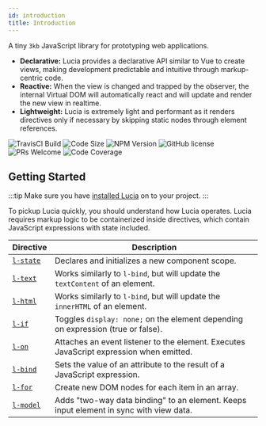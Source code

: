 ```yaml
---
id: introduction
title: Introduction
---
```


A tiny `3kb` JavaScript library for prototyping web applications.

- **Declarative:** Lucia provides a declarative API similar to Vue to create views, making development predictable and intuitive through markup-centric code.
- **Reactive:** When the view is changed and trapped by the observer, the internal Virtual DOM will automatically react and will update and render the new view in realtime.
- **Lightweight:** Lucia is extremely light and performant as it renders directives only if necessary by skipping static nodes through element references.

![TravisCI Build](https://badgen.net/travis/aidenybai/lucia?color=7460E1&labelColor=1D1E32&style=flat-square&label=build) ![Code Size](https://badgen.net/badgesize/brotli/https/unpkg.com/lucia?color=7460E1&labelColor=1D1E32&style=flat-square&label=size) ![NPM Version](https://img.shields.io/npm/v/lucia?color=7460E1&labelColor=1D1E32&style=flat-square) ![GitHub license](https://img.shields.io/badge/license-MIT-blue.svg?color=7460E1&labelColor=1D1E32&style=flat-square) ![PRs Welcome](https://img.shields.io/badge/PRs-welcome-brightgreen.svg?color=7460E1&labelColor=1D1E32&style=flat-square) ![Code Coverage](https://img.shields.io/coveralls/github/aidenybai/lucia?color=7460E1&labelColor=1D1E32&style=flat-square)

## Getting Started

:::tip
Make sure you have [installed Lucia](/docs/essentials/installation) on to your project.
:::

To pickup Lucia quickly, you should understand how Lucia operates. Lucia requires markup logic to be containerized inside directives, which contain JavaScript expressions with state included.

| Directive                                       | Description                                                                             |
| ----------------------------------------------- | --------------------------------------------------------------------------------------- |
| [`l-state`](/docs/essentials/components)        | Declares and initializes a new component scope.                                         |
| [`l-text`](/docs/essentials/textInterpolation)  | Works similarly to `l-bind`, but will update the `textContent` of an element.           |
| [`l-html`](/docs/essentials/textInterpolation)  | Works similarly to `l-bind`, but will update the `innerHTML` of an element.             |
| [`l-if`](/docs/essentials/conditionals)         | Toggles `display: none;` on the element depending on expression (true or false).        |
| [`l-on`](/docs/essentials/eventHandling)        | Attaches an event listener to the element. Executes JavaScript expression when emitted. |
| [`l-bind`](/docs/essentials/attributeBinding)   | Sets the value of an attribute to the result of a JavaScript expression.                |
| [`l-for`](/docs/essentials/joiningItems)        | Create new DOM nodes for each item in an array.                                         |
| [`l-model`](/docs/essentials/formInputBindings) | Adds "two-way data binding" to an element. Keeps input element in sync with view data.  |

